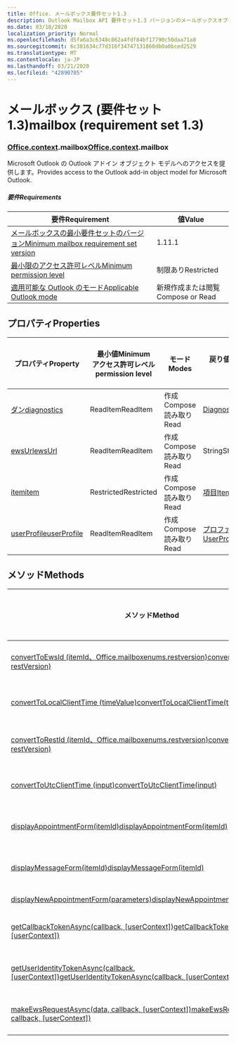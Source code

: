 ```yaml
---
title: Office. メールボックス要件セット1.3
description: Outlook Mailbox API 要件セット1.3 バージョンのメールボックスオブジェクトモデル。
ms.date: 03/18/2020
localization_priority: Normal
ms.openlocfilehash: d5fa6a3c6348c862a4fdf84bf17790c50daa71a8
ms.sourcegitcommit: 6c381634c77d316f34747131860db0a0bced2529
ms.translationtype: MT
ms.contentlocale: ja-JP
ms.lasthandoff: 03/21/2020
ms.locfileid: "42890705"
---
```

# <a name="mailbox-requirement-set-13"></a><span data-ttu-id="4a68e-103">メールボックス (要件セット 1.3)</span><span class="sxs-lookup"><span data-stu-id="4a68e-103">mailbox (requirement set 1.3)</span></span>

### <a name="officecontextmailbox"></a><span data-ttu-id="4a68e-104">[Office](office.md)[.context](office.context.md).mailbox</span><span class="sxs-lookup"><span data-stu-id="4a68e-104">[Office](office.md)[.context](office.context.md).mailbox</span></span>

<span data-ttu-id="4a68e-105">Microsoft Outlook の Outlook アドイン オブジェクト モデルへのアクセスを提供します。</span><span class="sxs-lookup"><span data-stu-id="4a68e-105">Provides access to the Outlook add-in object model for Microsoft Outlook.</span></span>

##### <a name="requirements"></a><span data-ttu-id="4a68e-106">要件</span><span class="sxs-lookup"><span data-stu-id="4a68e-106">Requirements</span></span>

|<span data-ttu-id="4a68e-107">要件</span><span class="sxs-lookup"><span data-stu-id="4a68e-107">Requirement</span></span>| <span data-ttu-id="4a68e-108">値</span><span class="sxs-lookup"><span data-stu-id="4a68e-108">Value</span></span>|
|---|---|
|[<span data-ttu-id="4a68e-109">メールボックスの最小要件セットのバージョン</span><span class="sxs-lookup"><span data-stu-id="4a68e-109">Minimum mailbox requirement set version</span></span>](../../requirement-sets/outlook-api-requirement-sets.md)| <span data-ttu-id="4a68e-110">1.1</span><span class="sxs-lookup"><span data-stu-id="4a68e-110">1.1</span></span>|
|[<span data-ttu-id="4a68e-111">最小限のアクセス許可レベル</span><span class="sxs-lookup"><span data-stu-id="4a68e-111">Minimum permission level</span></span>](../../../outlook/understanding-outlook-add-in-permissions.md)| <span data-ttu-id="4a68e-112">制限あり</span><span class="sxs-lookup"><span data-stu-id="4a68e-112">Restricted</span></span>|
|[<span data-ttu-id="4a68e-113">適用可能な Outlook のモード</span><span class="sxs-lookup"><span data-stu-id="4a68e-113">Applicable Outlook mode</span></span>](../../../outlook/outlook-add-ins-overview.md#extension-points)| <span data-ttu-id="4a68e-114">新規作成または閲覧</span><span class="sxs-lookup"><span data-stu-id="4a68e-114">Compose or Read</span></span>|

## <a name="properties"></a><span data-ttu-id="4a68e-115">プロパティ</span><span class="sxs-lookup"><span data-stu-id="4a68e-115">Properties</span></span>

| <span data-ttu-id="4a68e-116">プロパティ</span><span class="sxs-lookup"><span data-stu-id="4a68e-116">Property</span></span> | <span data-ttu-id="4a68e-117">最小値</span><span class="sxs-lookup"><span data-stu-id="4a68e-117">Minimum</span></span><br><span data-ttu-id="4a68e-118">アクセス許可レベル</span><span class="sxs-lookup"><span data-stu-id="4a68e-118">permission level</span></span> | <span data-ttu-id="4a68e-119">モード</span><span class="sxs-lookup"><span data-stu-id="4a68e-119">Modes</span></span> | <span data-ttu-id="4a68e-120">戻り値の種類</span><span class="sxs-lookup"><span data-stu-id="4a68e-120">Return type</span></span> | <span data-ttu-id="4a68e-121">最小値</span><span class="sxs-lookup"><span data-stu-id="4a68e-121">Minimum</span></span><br><span data-ttu-id="4a68e-122">要件セット</span><span class="sxs-lookup"><span data-stu-id="4a68e-122">requirement set</span></span> |
|---|---|---|---|:---:|
| [<span data-ttu-id="4a68e-123">ダン</span><span class="sxs-lookup"><span data-stu-id="4a68e-123">diagnostics</span></span>](/javascript/api/outlook/office.mailbox?view=outlook-js-1.3#diagnostics) | <span data-ttu-id="4a68e-124">ReadItem</span><span class="sxs-lookup"><span data-stu-id="4a68e-124">ReadItem</span></span> | <span data-ttu-id="4a68e-125">作成</span><span class="sxs-lookup"><span data-stu-id="4a68e-125">Compose</span></span><br><span data-ttu-id="4a68e-126">読み取り</span><span class="sxs-lookup"><span data-stu-id="4a68e-126">Read</span></span> | [<span data-ttu-id="4a68e-127">Diagnostics</span><span class="sxs-lookup"><span data-stu-id="4a68e-127">Diagnostics</span></span>](/javascript/api/outlook/office.diagnostics?view=outlook-js-1.3) | [<span data-ttu-id="4a68e-128">1.1</span><span class="sxs-lookup"><span data-stu-id="4a68e-128">1.1</span></span>](../requirement-set-1.1/outlook-requirement-set-1.1.md) |
| [<span data-ttu-id="4a68e-129">ewsUrl</span><span class="sxs-lookup"><span data-stu-id="4a68e-129">ewsUrl</span></span>](/javascript/api/outlook/office.mailbox?view=outlook-js-1.3#ewsurl) | <span data-ttu-id="4a68e-130">ReadItem</span><span class="sxs-lookup"><span data-stu-id="4a68e-130">ReadItem</span></span> | <span data-ttu-id="4a68e-131">作成</span><span class="sxs-lookup"><span data-stu-id="4a68e-131">Compose</span></span><br><span data-ttu-id="4a68e-132">読み取り</span><span class="sxs-lookup"><span data-stu-id="4a68e-132">Read</span></span> | <span data-ttu-id="4a68e-133">String</span><span class="sxs-lookup"><span data-stu-id="4a68e-133">String</span></span> | [<span data-ttu-id="4a68e-134">1.1</span><span class="sxs-lookup"><span data-stu-id="4a68e-134">1.1</span></span>](../requirement-set-1.1/outlook-requirement-set-1.1.md) |
| [<span data-ttu-id="4a68e-135">item</span><span class="sxs-lookup"><span data-stu-id="4a68e-135">item</span></span>](office.context.mailbox.item.md) | <span data-ttu-id="4a68e-136">Restricted</span><span class="sxs-lookup"><span data-stu-id="4a68e-136">Restricted</span></span> | <span data-ttu-id="4a68e-137">作成</span><span class="sxs-lookup"><span data-stu-id="4a68e-137">Compose</span></span><br><span data-ttu-id="4a68e-138">読み取り</span><span class="sxs-lookup"><span data-stu-id="4a68e-138">Read</span></span> | [<span data-ttu-id="4a68e-139">項目</span><span class="sxs-lookup"><span data-stu-id="4a68e-139">Item</span></span>](/javascript/api/outlook/office.item?view=outlook-js-1.3) | [<span data-ttu-id="4a68e-140">1.1</span><span class="sxs-lookup"><span data-stu-id="4a68e-140">1.1</span></span>](../requirement-set-1.1/outlook-requirement-set-1.1.md) |
| [<span data-ttu-id="4a68e-141">userProfile</span><span class="sxs-lookup"><span data-stu-id="4a68e-141">userProfile</span></span>](/javascript/api/outlook/office.mailbox?view=outlook-js-1.3#userprofile) | <span data-ttu-id="4a68e-142">ReadItem</span><span class="sxs-lookup"><span data-stu-id="4a68e-142">ReadItem</span></span> | <span data-ttu-id="4a68e-143">作成</span><span class="sxs-lookup"><span data-stu-id="4a68e-143">Compose</span></span><br><span data-ttu-id="4a68e-144">読み取り</span><span class="sxs-lookup"><span data-stu-id="4a68e-144">Read</span></span> | [<span data-ttu-id="4a68e-145">プロファイル</span><span class="sxs-lookup"><span data-stu-id="4a68e-145">UserProfile</span></span>](/javascript/api/outlook/office.userprofile?view=outlook-js-1.3) | [<span data-ttu-id="4a68e-146">1.1</span><span class="sxs-lookup"><span data-stu-id="4a68e-146">1.1</span></span>](../requirement-set-1.1/outlook-requirement-set-1.1.md) |

## <a name="methods"></a><span data-ttu-id="4a68e-147">メソッド</span><span class="sxs-lookup"><span data-stu-id="4a68e-147">Methods</span></span>

| <span data-ttu-id="4a68e-148">メソッド</span><span class="sxs-lookup"><span data-stu-id="4a68e-148">Method</span></span> | <span data-ttu-id="4a68e-149">最小値</span><span class="sxs-lookup"><span data-stu-id="4a68e-149">Minimum</span></span><br><span data-ttu-id="4a68e-150">アクセス許可レベル</span><span class="sxs-lookup"><span data-stu-id="4a68e-150">permission level</span></span> | <span data-ttu-id="4a68e-151">モード</span><span class="sxs-lookup"><span data-stu-id="4a68e-151">Modes</span></span> | <span data-ttu-id="4a68e-152">最小値</span><span class="sxs-lookup"><span data-stu-id="4a68e-152">Minimum</span></span><br><span data-ttu-id="4a68e-153">要件セット</span><span class="sxs-lookup"><span data-stu-id="4a68e-153">requirement set</span></span> |
|---|---|---|:---:|
| [<span data-ttu-id="4a68e-154">convertToEwsId (itemId、Office.mailboxenums.restversion)</span><span class="sxs-lookup"><span data-stu-id="4a68e-154">convertToEwsId(itemId, restVersion)</span></span>](/javascript/api/outlook/office.mailbox?view=outlook-js-1.3#converttoewsid-itemid--restversion-) | <span data-ttu-id="4a68e-155">Restricted</span><span class="sxs-lookup"><span data-stu-id="4a68e-155">Restricted</span></span> | <span data-ttu-id="4a68e-156">作成</span><span class="sxs-lookup"><span data-stu-id="4a68e-156">Compose</span></span><br><span data-ttu-id="4a68e-157">読み取り</span><span class="sxs-lookup"><span data-stu-id="4a68e-157">Read</span></span> | [<span data-ttu-id="4a68e-158">1.3</span><span class="sxs-lookup"><span data-stu-id="4a68e-158">1.3</span></span>](../requirement-set-1.3/outlook-requirement-set-1.3.md) |
| [<span data-ttu-id="4a68e-159">convertToLocalClientTime (timeValue)</span><span class="sxs-lookup"><span data-stu-id="4a68e-159">convertToLocalClientTime(timeValue)</span></span>](/javascript/api/outlook/office.mailbox?view=outlook-js-1.3#converttolocalclienttime-timevalue-) | <span data-ttu-id="4a68e-160">ReadItem</span><span class="sxs-lookup"><span data-stu-id="4a68e-160">ReadItem</span></span> | <span data-ttu-id="4a68e-161">作成</span><span class="sxs-lookup"><span data-stu-id="4a68e-161">Compose</span></span><br><span data-ttu-id="4a68e-162">読み取り</span><span class="sxs-lookup"><span data-stu-id="4a68e-162">Read</span></span> | [<span data-ttu-id="4a68e-163">1.1</span><span class="sxs-lookup"><span data-stu-id="4a68e-163">1.1</span></span>](../requirement-set-1.1/outlook-requirement-set-1.1.md) |
| [<span data-ttu-id="4a68e-164">convertToRestId (itemId、Office.mailboxenums.restversion)</span><span class="sxs-lookup"><span data-stu-id="4a68e-164">convertToRestId(itemId, restVersion)</span></span>](/javascript/api/outlook/office.mailbox?view=outlook-js-1.3#converttorestid-itemid--restversion-) | <span data-ttu-id="4a68e-165">Restricted</span><span class="sxs-lookup"><span data-stu-id="4a68e-165">Restricted</span></span> | <span data-ttu-id="4a68e-166">作成</span><span class="sxs-lookup"><span data-stu-id="4a68e-166">Compose</span></span><br><span data-ttu-id="4a68e-167">読み取り</span><span class="sxs-lookup"><span data-stu-id="4a68e-167">Read</span></span> | [<span data-ttu-id="4a68e-168">1.3</span><span class="sxs-lookup"><span data-stu-id="4a68e-168">1.3</span></span>](../requirement-set-1.3/outlook-requirement-set-1.3.md) |
| [<span data-ttu-id="4a68e-169">convertToUtcClientTime (input)</span><span class="sxs-lookup"><span data-stu-id="4a68e-169">convertToUtcClientTime(input)</span></span>](/javascript/api/outlook/office.mailbox?view=outlook-js-1.3#converttoutcclienttime-input-) | <span data-ttu-id="4a68e-170">ReadItem</span><span class="sxs-lookup"><span data-stu-id="4a68e-170">ReadItem</span></span> | <span data-ttu-id="4a68e-171">作成</span><span class="sxs-lookup"><span data-stu-id="4a68e-171">Compose</span></span><br><span data-ttu-id="4a68e-172">読み取り</span><span class="sxs-lookup"><span data-stu-id="4a68e-172">Read</span></span> | [<span data-ttu-id="4a68e-173">1.1</span><span class="sxs-lookup"><span data-stu-id="4a68e-173">1.1</span></span>](../requirement-set-1.1/outlook-requirement-set-1.1.md) |
| [<span data-ttu-id="4a68e-174">displayAppointmentForm(itemId)</span><span class="sxs-lookup"><span data-stu-id="4a68e-174">displayAppointmentForm(itemId)</span></span>](/javascript/api/outlook/office.mailbox?view=outlook-js-1.3#displayappointmentform-itemid-) | <span data-ttu-id="4a68e-175">ReadItem</span><span class="sxs-lookup"><span data-stu-id="4a68e-175">ReadItem</span></span> | <span data-ttu-id="4a68e-176">作成</span><span class="sxs-lookup"><span data-stu-id="4a68e-176">Compose</span></span><br><span data-ttu-id="4a68e-177">読み取り</span><span class="sxs-lookup"><span data-stu-id="4a68e-177">Read</span></span> | [<span data-ttu-id="4a68e-178">1.1</span><span class="sxs-lookup"><span data-stu-id="4a68e-178">1.1</span></span>](../requirement-set-1.1/outlook-requirement-set-1.1.md) |
| [<span data-ttu-id="4a68e-179">displayMessageForm(itemId)</span><span class="sxs-lookup"><span data-stu-id="4a68e-179">displayMessageForm(itemId)</span></span>](/javascript/api/outlook/office.mailbox?view=outlook-js-1.3#displaymessageform-itemid-) | <span data-ttu-id="4a68e-180">ReadItem</span><span class="sxs-lookup"><span data-stu-id="4a68e-180">ReadItem</span></span> | <span data-ttu-id="4a68e-181">作成</span><span class="sxs-lookup"><span data-stu-id="4a68e-181">Compose</span></span><br><span data-ttu-id="4a68e-182">読み取り</span><span class="sxs-lookup"><span data-stu-id="4a68e-182">Read</span></span> | [<span data-ttu-id="4a68e-183">1.1</span><span class="sxs-lookup"><span data-stu-id="4a68e-183">1.1</span></span>](../requirement-set-1.1/outlook-requirement-set-1.1.md) |
| [<span data-ttu-id="4a68e-184">displayNewAppointmentForm(parameters)</span><span class="sxs-lookup"><span data-stu-id="4a68e-184">displayNewAppointmentForm(parameters)</span></span>](/javascript/api/outlook/office.mailbox?view=outlook-js-1.3#displaynewappointmentform-parameters-) | <span data-ttu-id="4a68e-185">ReadItem</span><span class="sxs-lookup"><span data-stu-id="4a68e-185">ReadItem</span></span> | <span data-ttu-id="4a68e-186">読み取り</span><span class="sxs-lookup"><span data-stu-id="4a68e-186">Read</span></span> | [<span data-ttu-id="4a68e-187">1.1</span><span class="sxs-lookup"><span data-stu-id="4a68e-187">1.1</span></span>](../requirement-set-1.1/outlook-requirement-set-1.1.md) |
| <span data-ttu-id="4a68e-188">[getCallbackTokenAsync(callback, [userContext])](/javascript/api/outlook/office.mailbox?view=outlook-js-1.3#getcallbacktokenasync-callback--usercontext-)</span><span class="sxs-lookup"><span data-stu-id="4a68e-188">[getCallbackTokenAsync(callback, [userContext])](/javascript/api/outlook/office.mailbox?view=outlook-js-1.3#getcallbacktokenasync-callback--usercontext-)</span></span> | <span data-ttu-id="4a68e-189">ReadItem</span><span class="sxs-lookup"><span data-stu-id="4a68e-189">ReadItem</span></span> | <span data-ttu-id="4a68e-190">作成</span><span class="sxs-lookup"><span data-stu-id="4a68e-190">Compose</span></span><br><span data-ttu-id="4a68e-191">読み取り</span><span class="sxs-lookup"><span data-stu-id="4a68e-191">Read</span></span> | [<span data-ttu-id="4a68e-192">1.3</span><span class="sxs-lookup"><span data-stu-id="4a68e-192">1.3</span></span>](../requirement-set-1.3/outlook-requirement-set-1.3.md)<br>[<span data-ttu-id="4a68e-193">1.1</span><span class="sxs-lookup"><span data-stu-id="4a68e-193">1.1</span></span>](../requirement-set-1.1/outlook-requirement-set-1.1.md) |
| <span data-ttu-id="4a68e-194">[getUserIdentityTokenAsync(callback, [userContext])](/javascript/api/outlook/office.mailbox?view=outlook-js-1.3#getuseridentitytokenasync-callback--usercontext-)</span><span class="sxs-lookup"><span data-stu-id="4a68e-194">[getUserIdentityTokenAsync(callback, [userContext])](/javascript/api/outlook/office.mailbox?view=outlook-js-1.3#getuseridentitytokenasync-callback--usercontext-)</span></span> | <span data-ttu-id="4a68e-195">ReadItem</span><span class="sxs-lookup"><span data-stu-id="4a68e-195">ReadItem</span></span> | <span data-ttu-id="4a68e-196">作成</span><span class="sxs-lookup"><span data-stu-id="4a68e-196">Compose</span></span><br><span data-ttu-id="4a68e-197">読み取り</span><span class="sxs-lookup"><span data-stu-id="4a68e-197">Read</span></span> | [<span data-ttu-id="4a68e-198">1.1</span><span class="sxs-lookup"><span data-stu-id="4a68e-198">1.1</span></span>](../requirement-set-1.1/outlook-requirement-set-1.1.md) |
| <span data-ttu-id="4a68e-199">[makeEwsRequestAsync(data, callback, [userContext])](/javascript/api/outlook/office.mailbox?view=outlook-js-1.3#makeewsrequestasync-data--callback--usercontext-)</span><span class="sxs-lookup"><span data-stu-id="4a68e-199">[makeEwsRequestAsync(data, callback, [userContext])](/javascript/api/outlook/office.mailbox?view=outlook-js-1.3#makeewsrequestasync-data--callback--usercontext-)</span></span> | <span data-ttu-id="4a68e-200">ReadWriteMailbox</span><span class="sxs-lookup"><span data-stu-id="4a68e-200">ReadWriteMailbox</span></span> | <span data-ttu-id="4a68e-201">作成</span><span class="sxs-lookup"><span data-stu-id="4a68e-201">Compose</span></span><br><span data-ttu-id="4a68e-202">読み取り</span><span class="sxs-lookup"><span data-stu-id="4a68e-202">Read</span></span> | [<span data-ttu-id="4a68e-203">1.1</span><span class="sxs-lookup"><span data-stu-id="4a68e-203">1.1</span></span>](../requirement-set-1.1/outlook-requirement-set-1.1.md) |
